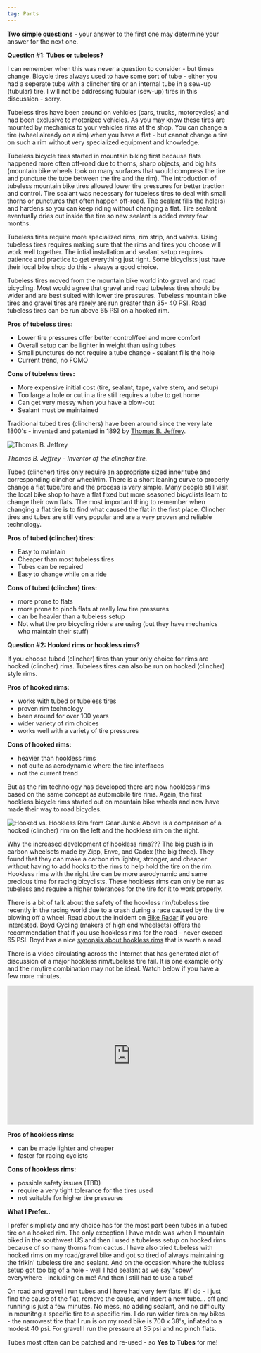 ```yaml
---
tag: Parts
---
```


**Two simple questions** - your answer to the first one may determine your answer for the next one.

**Question #1: Tubes or tubeless?**

I can remember when this was never a question to consider - but times change. Bicycle tires always used to have some sort of tube - either you had a seperate tube with a clincher tire or an internal tube in a sew-up (tubular) tire. I will not be addressing tubular (sew-up) tires in this discussion - sorry.

Tubeless tires have been around on vehicles (cars, trucks, motorcycles) and had been exclusive to motorized vehicles. As you may know these tires are mounted by mechanics to your vehicles rims at the shop. You can change a tire (wheel already on a rim) when you have a flat - but cannot change a tire on such a rim without very specialized equipment and knowledge.

Tubeless bicycle tires started in mountain biking first because flats happened more often off-road due to thorns, sharp objects, and big hits (mountain bike wheels took on many surfaces that would compress the tire and puncture the tube between the tire and the rim). The introduction of tubeless mountain bike tires allowed lower tire pressures for better traction and control. Tire sealant was necessary for tubeless tires to deal with small thorns or punctures that often happen off-road. The sealant fills the hole(s) and hardens so you can keep riding without changing a flat. Tire sealant eventually dries out inside the tire so new sealant is added every few months.

Tubeless tires require more specialized rims, rim strip, and valves. Using tubeless tires requires making sure that the rims and tires you choose will work well together. The intial installation and sealant setup requires patience and practice to get everything just right. Some bicyclists just have their local bike shop do this - always a good choice.

Tubeless tires moved from the mountain bike world into gravel and road bicycling. Most would agree that gravel and road tubeless tires should be wider and are best suited with lower tire pressures. Tubeless mountain bike tires and gravel tires are rarely are run greater than 35- 40 PSI. Road tubeless tires can be run above 65 PSI on a hooked rim.

**Pros of tubeless tires:**
- Lower tire pressures offer better control/feel and more comfort
- Overall setup can be lighter in weight than using tubes
- Small punctures do not require a tube change - sealant fills the hole
- Current trend, no FOMO

**Cons of tubeless tires:**
- More expensive initial cost (tire, sealant, tape, valve stem, and setup)
- Too large a hole or cut in a tire still requires a tube to get home
- Can get very messy when you have a blow-out
- Sealant must be maintained

Traditional tubed tires (clinchers) have been around since the very late 1800's  - invented and patented in 1892 by [Thomas B. Jeffrey](https://en.wikipedia.org/wiki/Thomas_B._Jeffery).

![Thomas B. Jeffrey](https://upload.wikimedia.org/wikipedia/commons/f/fd/Thomasbjeffery.gif)

*Thomas B. Jeffrey - Inventor of the clincher tire.*

Tubed (clincher) tires only require an appropriate sized inner tube and corresponding clincher wheel/rim. There is a short leaning curve to properly change a flat tube/tire and the process is very simple. Many people still visit the local bike shop to have a flat fixed but more seasoned bicyclists learn to change their own flats. The most important thing to remember when changing a flat tire is to find what caused the flat in the first place. Clincher tires and tubes are still very popular and are a very proven and reliable technology.

**Pros of tubed (clincher) tires:**
- Easy to maintain
- Cheaper than most tubeless tires
- Tubes can be repaired
- Easy to change while on a ride

**Cons of tubed (clincher) tires:**
- more prone to flats
- more prone to pinch flats at really low tire pressures
- can be heavier than a tubeless setup
- Not what the pro bicycling riders are using (but they have mechanics who maintain their stuff)

**Question #2: Hooked rims or hookless rims?**

If you choose tubed (clincher) tires than your only choice for rims are hooked (clincher) rims. Tubeless tires can also be run on hooked (clincher) style rims. 

**Pros of hooked rims:**
- works with tubed or tubeless tires
- proven rim technology
- been around for over 100 years
- wider variety of rim choices
- works well with a variety of tire pressures

**Cons of hooked rims:**
- heavier than hookless rims
- not quite as aerodynamic where the tire interfaces
- not the current trend

But as the rim technology has developed there are now hookless rims based on the same concept as automobile tire rims. Again, the first hookless bicycle rims started out on mountain bike wheels and now have made their way to road bicycles.

![Hooked vs. Hookless Rim from Gear Junkie](https://s3.amazonaws.com/images.gearjunkie.com/uploads/2022/09/Enve-hookless-journal-2-5-1.jpg)
Above is a comparison of a hooked (clincher) rim on the left and the hookless rim on the right.

Why the increased development of hookless rims??? The big push is in carbon wheelsets made by Zipp, Enve, and Cadex (the big three). They found that they can make a carbon rim lighter, stronger, and cheaper without having to add hooks to the rims to help hold the tire on the rim. Hookless rims with the right tire can be more aerodynamic and same precious time for racing bicyclists. These hookless rims can only be run as tubeless and require a higher tolerances for the tire for it to work properly.

There is a bit of talk about the safety of the hookless rim/tubeless tire recently in the racing world due to a crash during a race caused by the tire blowing off a wheel. Read about the incident on [Bike Radar](https://www.bikeradar.com/news/uci-hookless-investigation) if you are interested. Boyd Cycling (makers of high end wheelsets) offers the recommendation that if you use hookless rims for the road - never exceed 65 PSI. Boyd has a nice [synopsis about hookless rims](https://boydcycling.com/pages/hookless) that is worth a read.

There is a video circulating across the Internet that has generated alot of discussion of a major hookless rim/tubeless tire fail. It is one example only and the rim/tire combination may not be ideal. Watch below if you have a few more minutes.

<iframe width="560" height="315" src="https://www.youtube.com/embed/BmxylplJJWQ?si=vouC5kMURQtCy9nh" title="YouTube video player" frameborder="0" allow="accelerometer; autoplay; clipboard-write; encrypted-media; gyroscope; picture-in-picture; web-share" allowfullscreen></iframe>

**Pros of hookless rims:**
- can be made lighter and cheaper
- faster for racing cyclists

**Cons of hookless rims:**
- possible safety issues (TBD)
- require a very tight tolerance for the tires used
- not suitable for higher tire pressures

**What I Prefer..**

I prefer simplicty and my choice has for the most part been tubes in a tubed tire on a hooked rim. The only exception I have made was when I mountain biked in the southwest US and then I used a tubeless setup on hooked rims because of so many thorns from cactus. I have also tried tubeless with hooked rims on my road/gravel bike and got so tired of always maintaining the frikin' tubeless tire and sealant. And on the occasion where the tubless setup got too big of a hole - well I had sealant as we say "spew" everywhere - including on me! And then I still had to use a tube!

On road and gravel I run tubes and I have had very few flats. If I do - I just find the cause of the flat, remove the cause, and insert a new tube... off and running is just a few minutes. No mess, no adding sealant, and no difficulty in mounitng a specific tire to a specific rim. I do run wider tires on my bikes - the narrowest tire that I run is on my road bike is 700 x 38's, inflated to a modest 40 psi. For gravel I run the pressure at 35 psi and no pinch flats.

 Tubes most often can be patched and re-used - so **Yes to Tubes** for me!
